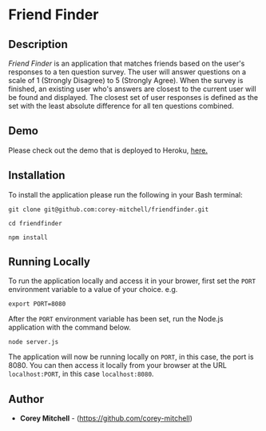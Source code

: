 # Friend Finder

## Description
*Friend Finder* is an application that matches friends based on the user's responses to a ten question survey. The user will answer questions on a scale of 1 (Strongly Disagree) to 5 (Strongly Agree). When the survey is finished, an existing user who's answers are closest to the current user will be found and displayed. The closest set of user responses is defined as the set with the least absolute difference for all ten questions combined.

## Demo

Please check out the demo that is deployed to Heroku, [here.](https://friend-finder-supreme.herokuapp.com/)

## Installation

To install the application please run the following in your Bash terminal:

```
git clone git@github.com:corey-mitchell/friendfinder.git

cd friendfinder

npm install
```

## Running Locally

To run the application locally and access it in your brower, first set the ```PORT``` environment variable to a value of your choice. e.g.

```
export PORT=8080
```

After the ```PORT``` environment variable has been set, run the Node.js application with the command below.

```
node server.js
```

The application will now be running locally on ```PORT```, in this case, the port is 8080. You can then access it locally from your browser at the URL ```localhost:PORT```, in this case ```localhost:8080```.

## Author

* **Corey Mitchell** - (https://github.com/corey-mitchell)
